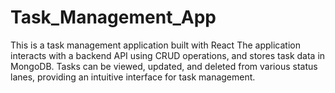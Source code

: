 # Task_Management_App
This is a task management application built with React The application interacts with a backend API using CRUD operations, and stores task data in MongoDB. Tasks can be viewed, updated, and deleted from various status lanes, providing an intuitive interface for task management.
